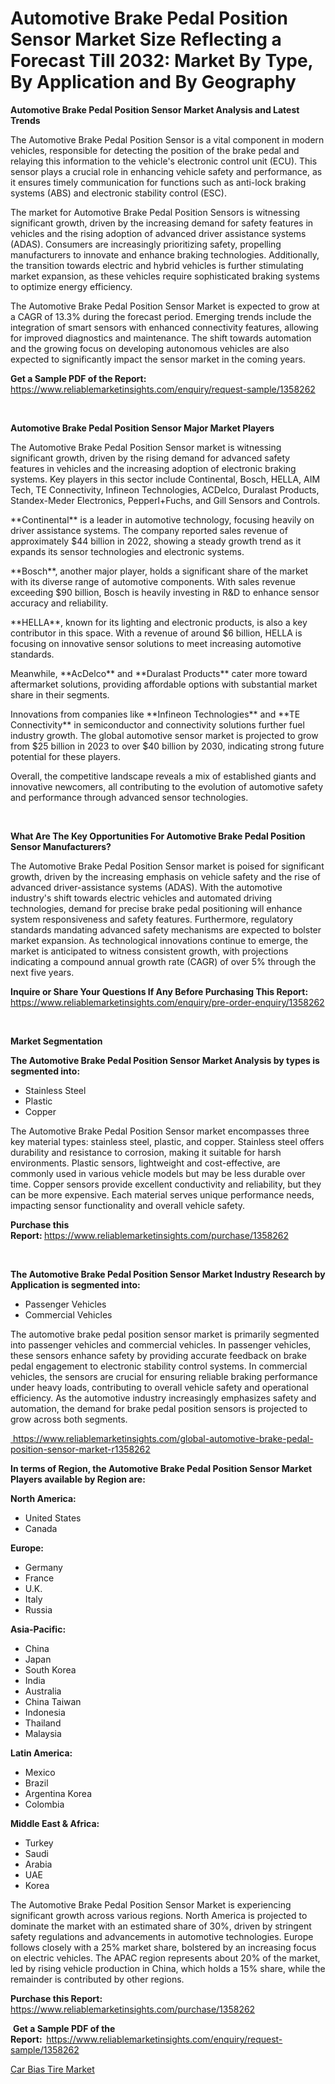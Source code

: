 <p><h1>Automotive Brake Pedal Position Sensor Market Size Reflecting a Forecast Till 2032: Market By Type, By Application and By Geography</h1></p><p><strong>Automotive Brake Pedal Position Sensor Market Analysis and Latest Trends</strong></p>
<p><p>The Automotive Brake Pedal Position Sensor is a vital component in modern vehicles, responsible for detecting the position of the brake pedal and relaying this information to the vehicle's electronic control unit (ECU). This sensor plays a crucial role in enhancing vehicle safety and performance, as it ensures timely communication for functions such as anti-lock braking systems (ABS) and electronic stability control (ESC). </p><p>The market for Automotive Brake Pedal Position Sensors is witnessing significant growth, driven by the increasing demand for safety features in vehicles and the rising adoption of advanced driver assistance systems (ADAS). Consumers are increasingly prioritizing safety, propelling manufacturers to innovate and enhance braking technologies. Additionally, the transition towards electric and hybrid vehicles is further stimulating market expansion, as these vehicles require sophisticated braking systems to optimize energy efficiency.</p><p>The Automotive Brake Pedal Position Sensor Market is expected to grow at a CAGR of 13.3% during the forecast period. Emerging trends include the integration of smart sensors with enhanced connectivity features, allowing for improved diagnostics and maintenance. The shift towards automation and the growing focus on developing autonomous vehicles are also expected to significantly impact the sensor market in the coming years.</p></p>
<p><strong>Get a Sample PDF of the Report:&nbsp;</strong> <a href="https://www.reliablemarketinsights.com/enquiry/request-sample/1358262?utm_campaign=3264&utm_medium=2&utm_source=Github&utm_content=ia&utm_term=30032025&utm_id=automotive-brake-pedal-position-sensor">https://www.reliablemarketinsights.com/enquiry/request-sample/1358262</a></p>
<p>&nbsp;</p>
<p><strong>Automotive Brake Pedal Position Sensor Major Market Players</strong></p>
<p><p>The Automotive Brake Pedal Position Sensor market is witnessing significant growth, driven by the rising demand for advanced safety features in vehicles and the increasing adoption of electronic braking systems. Key players in this sector include Continental, Bosch, HELLA, AIM Tech, TE Connectivity, Infineon Technologies, ACDelco, Duralast Products, Standex-Meder Electronics, Pepperl+Fuchs, and Gill Sensors and Controls.</p><p>**Continental** is a leader in automotive technology, focusing heavily on driver assistance systems. The company reported sales revenue of approximately $44 billion in 2022, showing a steady growth trend as it expands its sensor technologies and electronic systems. </p><p>**Bosch**, another major player, holds a significant share of the market with its diverse range of automotive components. With sales revenue exceeding $90 billion, Bosch is heavily investing in R&D to enhance sensor accuracy and reliability.</p><p>**HELLA**, known for its lighting and electronic products, is also a key contributor in this space. With a revenue of around $6 billion, HELLA is focusing on innovative sensor solutions to meet increasing automotive standards.</p><p>Meanwhile, **AcDelco** and **Duralast Products** cater more toward aftermarket solutions, providing affordable options with substantial market share in their segments.</p><p>Innovations from companies like **Infineon Technologies** and **TE Connectivity** in semiconductor and connectivity solutions further fuel industry growth. The global automotive sensor market is projected to grow from $25 billion in 2023 to over $40 billion by 2030, indicating strong future potential for these players. </p><p>Overall, the competitive landscape reveals a mix of established giants and innovative newcomers, all contributing to the evolution of automotive safety and performance through advanced sensor technologies.</p></p>
<p>&nbsp;</p>
<p><strong>What Are The Key Opportunities For Automotive Brake Pedal Position Sensor Manufacturers?</strong></p>
<p><p>The Automotive Brake Pedal Position Sensor market is poised for significant growth, driven by the increasing emphasis on vehicle safety and the rise of advanced driver-assistance systems (ADAS). With the automotive industry's shift towards electric vehicles and automated driving technologies, demand for precise brake pedal positioning will enhance system responsiveness and safety features. Furthermore, regulatory standards mandating advanced safety mechanisms are expected to bolster market expansion. As technological innovations continue to emerge, the market is anticipated to witness consistent growth, with projections indicating a compound annual growth rate (CAGR) of over 5% through the next five years.</p></p>
<p><strong>Inquire or Share Your Questions If Any Before Purchasing This Report:</strong> <a href="https://www.reliablemarketinsights.com/enquiry/pre-order-enquiry/1358262?utm_campaign=3264&utm_medium=2&utm_source=Github&utm_content=ia&utm_term=30032025&utm_id=automotive-brake-pedal-position-sensor">https://www.reliablemarketinsights.com/enquiry/pre-order-enquiry/1358262</a></p>
<p>&nbsp;</p>
<p><strong>Market Segmentation</strong></p>
<p><strong>The Automotive Brake Pedal Position Sensor Market Analysis by types is segmented into:</strong></p>
<p><ul><li>Stainless Steel</li><li>Plastic</li><li>Copper</li></ul></p>
<p><p>The Automotive Brake Pedal Position Sensor market encompasses three key material types: stainless steel, plastic, and copper. Stainless steel offers durability and resistance to corrosion, making it suitable for harsh environments. Plastic sensors, lightweight and cost-effective, are commonly used in various vehicle models but may be less durable over time. Copper sensors provide excellent conductivity and reliability, but they can be more expensive. Each material serves unique performance needs, impacting sensor functionality and overall vehicle safety.</p></p>
<p><strong>Purchase this Report:&nbsp;</strong><a href="https://www.reliablemarketinsights.com/purchase/1358262?utm_campaign=3264&utm_medium=2&utm_source=Github&utm_content=ia&utm_term=30032025&utm_id=automotive-brake-pedal-position-sensor">https://www.reliablemarketinsights.com/purchase/1358262</a></p>
<p>&nbsp;</p>
<p><strong>The Automotive Brake Pedal Position Sensor Market Industry Research by Application is segmented into:</strong></p>
<p><ul><li>Passenger Vehicles</li><li>Commercial Vehicles</li></ul></p>
<p><p>The automotive brake pedal position sensor market is primarily segmented into passenger vehicles and commercial vehicles. In passenger vehicles, these sensors enhance safety by providing accurate feedback on brake pedal engagement to electronic stability control systems. In commercial vehicles, the sensors are crucial for ensuring reliable braking performance under heavy loads, contributing to overall vehicle safety and operational efficiency. As the automotive industry increasingly emphasizes safety and automation, the demand for brake pedal position sensors is projected to grow across both segments.</p></p>
<p><a href="https://www.reliablemarketinsights.com/global-automotive-brake-pedal-position-sensor-market-r1358262?utm_campaign=3264&utm_medium=2&utm_source=Github&utm_content=ia&utm_term=30032025&utm_id=automotive-brake-pedal-position-sensor">&nbsp;https://www.reliablemarketinsights.com/global-automotive-brake-pedal-position-sensor-market-r1358262</a></p>
<p><strong>In terms of Region, the Automotive Brake Pedal Position Sensor Market Players available by Region are:</strong></p>
<p>
    <p> <strong> North America: </strong>
        <ul>
            <li>United States</li>
            <li>Canada</li>
        </ul>
        </p> 
    <p> <strong> Europe: </strong>
        <ul>
            <li>Germany</li>
            <li>France</li>
            <li>U.K.</li>
            <li>Italy</li>
            <li>Russia</li>
        </ul>
        </p> 
    <p> <strong> Asia-Pacific: </strong>
        <ul>
            <li>China</li>
            <li>Japan</li>
            <li>South Korea</li>
            <li>India</li>
            <li>Australia</li>
            <li>China Taiwan</li>
            <li>Indonesia</li>
            <li>Thailand</li>
            <li>Malaysia</li>
        </ul>
        </p> 
    <p> <strong> Latin America: </strong>
        <ul>
            <li>Mexico</li>
            <li>Brazil</li>
            <li>Argentina Korea</li>
            <li>Colombia</li>
        </ul>
        </p> 
    <p> <strong> Middle East & Africa: </strong>
        <ul>
            <li>Turkey</li>
            <li>Saudi</li>
            <li>Arabia</li>
            <li>UAE</li>
            <li>Korea</li>
        </ul>
    </p>
    </p>
<p><p>The Automotive Brake Pedal Position Sensor Market is experiencing significant growth across various regions. North America is projected to dominate the market with an estimated share of 30%, driven by stringent safety regulations and advancements in automotive technologies. Europe follows closely with a 25% market share, bolstered by an increasing focus on electric vehicles. The APAC region represents about 20% of the market, led by rising vehicle production in China, which holds a 15% share, while the remainder is contributed by other regions.</p></p>
<p><strong>Purchase this Report: </strong><a href="https://www.reliablemarketinsights.com/purchase/1358262?utm_campaign=3264&utm_medium=2&utm_source=Github&utm_content=ia&utm_term=30032025&utm_id=automotive-brake-pedal-position-sensor">https://www.reliablemarketinsights.com/purchase/1358262</a></p>
<p>&nbsp;<strong>Get a Sample PDF of the Report:&nbsp;&nbsp;</strong><a href="https://www.reliablemarketinsights.com/enquiry/request-sample/1358262?utm_campaign=3264&utm_medium=2&utm_source=Github&utm_content=ia&utm_term=30032025&utm_id=automotive-brake-pedal-position-sensor">https://www.reliablemarketinsights.com/enquiry/request-sample/1358262</a></p>
<p><strong></strong></p>
<p><p><a href="https://github.com/leijavaagexo/Market-Research-Report-List-1/blob/main/car-bias-tire-market.md?utm_campaign=3264&utm_medium=2&utm_source=Github&utm_content=ia&utm_term=30032025&utm_id=automotive-brake-pedal-position-sensor">Car Bias Tire Market</a></p></p>